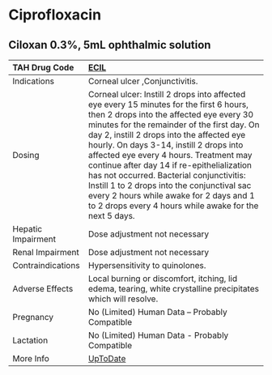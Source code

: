 # Ciprofloxacin

## Ciloxan 0.3%, 5mL ophthalmic solution

| TAH Drug Code      | [ECIL](https://www.tahsda.org.tw/drugs/hissearch.php?drug_code=ECIL)                                                                                                                                                                                                                                                                                                                                                                                                                                                                                                |
|:-------------------|:--------------------------------------------------------------------------------------------------------------------------------------------------------------------------------------------------------------------------------------------------------------------------------------------------------------------------------------------------------------------------------------------------------------------------------------------------------------------------------------------------------------------------------------------------------------------|
| Indications        | Corneal ulcer ,Conjunctivitis.                                                                                                                                                                                                                                                                                                                                                                                                                                                                                                                                      |
| Dosing             | Corneal ulcer: Instill 2 drops into affected eye every 15 minutes for the first 6 hours, then 2 drops into the affected eye every 30 minutes for the remainder of the first day. On day 2, instill 2 drops into the affected eye hourly. On days 3-14, instill 2 drops into affected eye every 4 hours. Treatment may continue after day 14 if re-epithelialization has not occurred. Bacterial conjunctivitis: Instill 1 to 2 drops into the conjunctival sac every 2 hours while awake for 2 days and 1 to 2 drops every 4 hours while awake for the next 5 days. |
| Hepatic Impairment | Dose adjustment not necessary                                                                                                                                                                                                                                                                                                                                                                                                                                                                                                                                       |
| Renal Impairment   | Dose adjustment not necessary                                                                                                                                                                                                                                                                                                                                                                                                                                                                                                                                       |
| Contraindications  | Hypersensitivity to quinolones.                                                                                                                                                                                                                                                                                                                                                                                                                                                                                                                                     |
| Adverse Effects    | Local burning or discomfort, itching, lid edema, tearing, white crystalline precipitates which will resolve.                                                                                                                                                                                                                                                                                                                                                                                                                                                        |
| Pregnancy          | No (Limited) Human Data – Probably Compatible                                                                                                                                                                                                                                                                                                                                                                                                                                                                                                                       |
| Lactation          | No (Limited) Human Data - Probably Compatible                                                                                                                                                                                                                                                                                                                                                                                                                                                                                                                       |
| More Info          | [UpToDate](https://www.uptodate.com/contents/ciprofloxacin-drug-information)                                                                                                                                                                                                                                                                                                                                                                                                                                                                                        |

